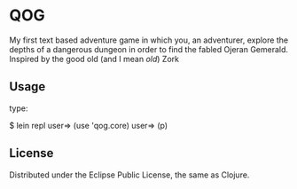 # QOG

My first text based adventure game in which you, an adventurer, explore the depths of a dangerous dungeon in order to find the fabled Ojeran Gemerald.
Inspired by the good old (and I mean *old*) Zork

## Usage

type:

 $ lein repl
 user=> (use 'qog.core)
 user=> (p)

## License

Distributed under the Eclipse Public License, the same as Clojure.
